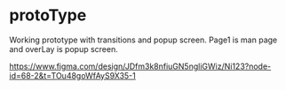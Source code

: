 # protoType
Working prototype with transitions and popup screen.
Page1 is man page and overLay is popup screen.

https://www.figma.com/design/JDfm3k8nfiuGN5ngliGWiz/Ni123?node-id=68-2&t=TOu48goWfAyS9X35-1

